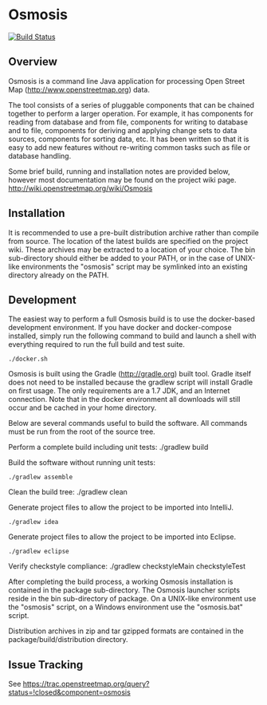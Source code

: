 # Osmosis
[![Build Status](https://travis-ci.org/openstreetmap/osmosis.svg?branch=master)](https://travis-ci.org/openstreetmap/osmosis)

## Overview

Osmosis is a command line Java application for processing Open Street Map
(http://www.openstreetmap.org) data.

The tool consists of a series of pluggable components that can be chained
together to perform a larger operation. For example, it has components for
reading from database and from file, components for writing to database and to
file, components for deriving and applying change sets to data sources,
components for sorting data, etc. It has been written so that it is easy to add
new features without re-writing common tasks such as file or database handling.

Some brief build, running and installation notes are provided below, however
most documentation may be found on the project wiki page.
http://wiki.openstreetmap.org/wiki/Osmosis

## Installation

It is recommended to use a pre-built distribution archive rather than compile
from source.  The location of the latest builds are specified on the project
wiki. These archives may be extracted to a location of your choice.  The bin
sub-directory should either be added to your PATH, or in the case of UNIX-like
environments the "osmosis" script may be symlinked into an existing directory
already on the PATH.

## Development

The easiest way to perform a full Osmosis build is to use the docker-based
development environment.  If you have docker and docker-compose installed,
simply run the following command to build and launch a shell with everything
required to run the full build and test suite.

    ./docker.sh

Osmosis is built using the Gradle (http://gradle.org) built tool.  Gradle itself
does not need to be installed because the gradlew script will install Gradle on
first usage.  The only requirements are a 1.7 JDK, and an Internet connection.
Note that in the docker environment all downloads will still occur and be cached
in your home directory.

Below are several commands useful to build the software.  All commands must be
run from the root of the source tree.

Perform a complete build including unit tests:
    ./gradlew build

Build the software without running unit tests:

    ./gradlew assemble

Clean the build tree:
    ./gradlew clean

Generate project files to allow the project to be imported into IntelliJ.

    ./gradlew idea

Generate project files to allow the project to be imported into Eclipse.

    ./gradlew eclipse

Verify checkstyle compliance:
    ./gradlew checkstyleMain checkstyleTest

After completing the build process, a working Osmosis installation is contained
in the package sub-directory.  The Osmosis launcher scripts reside in the bin
sub-directory of package.  On a UNIX-like environment use the "osmosis" script,
on a Windows environment use the "osmosis.bat" script.

Distribution archives in zip and tar gzipped formats are contained in the
package/build/distribution directory.

## Issue Tracking

See https://trac.openstreetmap.org/query?status=!closed&component=osmosis
